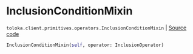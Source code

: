 # InclusionConditionMixin
`toloka.client.primitives.operators.InclusionConditionMixin` | [Source code](https://github.com/Toloka/toloka-kit/blob/v1.1.0.post1/src/client/primitives/operators.py#L171)

```python
InclusionConditionMixin(self, operator: InclusionOperator)
```

